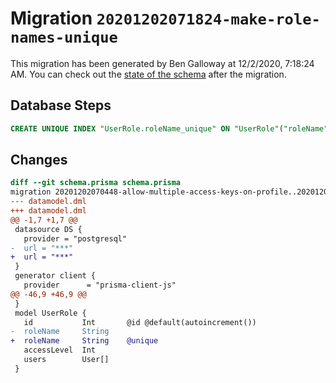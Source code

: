 # Migration `20201202071824-make-role-names-unique`

This migration has been generated by Ben Galloway at 12/2/2020, 7:18:24 AM.
You can check out the [state of the schema](./schema.prisma) after the migration.

## Database Steps

```sql
CREATE UNIQUE INDEX "UserRole.roleName_unique" ON "UserRole"("roleName")
```

## Changes

```diff
diff --git schema.prisma schema.prisma
migration 20201202070448-allow-multiple-access-keys-on-profile..20201202071824-make-role-names-unique
--- datamodel.dml
+++ datamodel.dml
@@ -1,7 +1,7 @@
 datasource DS {
   provider = "postgresql"
-  url = "***"
+  url = "***"
 }
 generator client {
   provider      = "prisma-client-js"
@@ -46,9 +46,9 @@
 }
 model UserRole {
   id           Int       @id @default(autoincrement())
-  roleName     String
+  roleName     String    @unique
   accessLevel  Int
   users        User[]
 }
```



